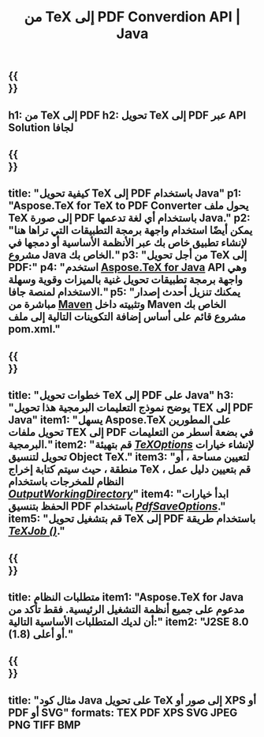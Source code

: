 ﻿---
translation: true
template: /_templates/_conversion-child-java.md
title: من TeX إلى PDF Converdion API | Java
description: وظيفة تحويل TeX إلى PDF. قم بدمج مكتبة Java المحلية هذه في مشروعك أو استخدم التطبيقات المشتركة بين الأنظمة الأساسية لتحويل TeX إلى PDF.
keywords: tex إلى pdf api jpeg ، تكامل tex2pdf
url: /java/conversion/tex-to-pdf/
family: tex
platformtag: java
feature: conversion
informat: TEX
outformat: PDF
otherformats: BMP PNG JPEG TIFF XPS SVG
---


{{<section banner>}}
---
h1: من TeX إلى PDF
h2: تحويل TeX إلى PDF عبر API Solution لجافا
---

{{<section overview>}}
---
title: "كيفية تحويل TeX إلى PDF باستخدام Java"
p1: "Aspose.TeX for TeX to PDF Converter يحول ملف TeX إلى صورة PDF باستخدام أي لغة تدعمها Java."
p2: "يمكن أيضًا استخدام واجهة برمجة التطبيقات التي تراها هنا لإنشاء تطبيق خاص بك عبر الأنظمة الأساسية أو دمجها في مشروع Java الخاص بك."
p3: "من أجل تحويل TeX إلى PDF:"
p4: "استخدم [Aspose.TeX for Java](https://products.aspose.com/tex/java) API وهي واجهة برمجة تطبيقات تحويل غنية بالميزات وقوية وسهلة الاستخدام لمنصة جافا."
p5: "يمكنك تنزيل أحدث إصدار مباشرة من [Maven](https://repository.aspose.com/webapp/#/artifacts/browse/tree/General/repo/com/aspose/aspose-tex) وتثبيته داخل Maven الخاص بك مشروع قائم على أساس إضافة التكوينات التالية إلى ملف pom.xml."
---

{{<section feature1>}}
---
title: "خطوات تحويل TeX إلى PDF على Java"
h3: "يوضح نموذج التعليمات البرمجية هذا تحويل TEX إلى PDF Java"
item1: "يسهل Aspose.TeX على المطورين تحويل ملفات TEX إلى PDF في بضعة أسطر من التعليمات البرمجية."
item2: "قم بتهيئة [*TeXOptions*](https://reference.aspose.com/tex/java/com.aspose.tex/TeXOptions) لإنشاء خيارات تحويل لتنسيق Object TeX."
item3: "لتعيين مساحة ، أو منطقة ، حيث سيتم كتابة إخراج TeX ، قم بتعيين دليل عمل النظام للمخرجات باستخدام [*OutputWorkingDirectory*](https://reference.aspose.com/tex/java/com.aspose.tex/TeXOptions#getOutputWorkingDirectory--)"
item4: "ابدأ خيارات الحفظ بتنسيق PDF باستخدام [*PdfSaveOptions*](https://reference.aspose.com/tex/java/com.aspose.tex.rendering/PdfSaveOptions)."
item5: "قم بتشغيل تحويل TeX إلى PDF باستخدام طريقة [*TeXJob ()*](https://reference.aspose.com/tex/java/com.aspose.tex/TeXJob)."
---

{{<section feature2>}}
---
title: متطلبات النظام
item1: "Aspose.TeX for Java مدعوم على جميع أنظمة التشغيل الرئيسية. فقط تأكد من أن لديك المتطلبات الأساسية التالية:"
item2: "J2SE 8.0 (1.8) أو أعلى."
---

{{<section widget>}}
---
title: "مثال كود Java على تحويل TeX إلى صور أو XPS أو PDF أو SVG"
formats: TEX PDF XPS SVG JPEG PNG TIFF BMP
---